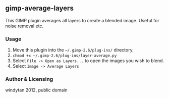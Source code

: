## gimp-average-layers

This GIMP plugin averages all layers to create a blended image. Useful for noise removal etc.

### Usage

1. Move this plugin into the `~/.gimp-2.6/plug-ins/` directory.
2. `chmod +x ~/.gimp-2.6/plug-ins/layer-average.py`
3. Select `File -> Open as Layers...` to open the images you wish to blend.
4. Select `Image -> Average Layers`

### Author & Licensing
windytan 2012, public domain
